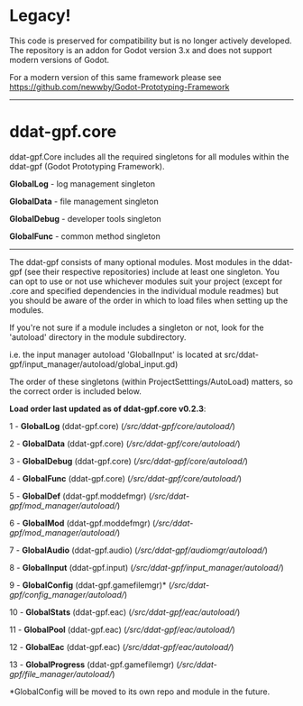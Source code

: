 # Legacy!

This code is preserved for compatibility but is no longer actively developed. The repository is an addon for Godot version 3.x and does not support modern versions of Godot.

For a modern version of this same framework please see https://github.com/newwby/Godot-Prototyping-Framework

---

# ddat-gpf.core

ddat-gpf.Core includes all the required singletons for all modules within the ddat-gpf (Godot Prototyping Framework).

**GlobalLog** - log management singleton

**GlobalData** - file management singleton

**GlobalDebug** - developer tools singleton

**GlobalFunc** - common method singleton

-----

The ddat-gpf consists of many optional modules. Most modules in the ddat-gpf (see their respective repositories) include at least one singleton. You can opt to use or not use whichever modules suit your project (except for .core and specified dependencies in the individual module readmes) but you should be aware of the order in which to load files when setting up the modules.

If you're not sure if a module includes a singleton or not, look for the 'autoload' directory in the module subdirectory.

i.e. the input manager autoload 'GlobalInput' is located at src/ddat-gpf/input_manager/autoload/global_input.gd)

The order of these singletons (within ProjectSetttings/AutoLoad) matters, so the correct order is included below.

**Load order last updated as of ddat-gpf.core v0.2.3**:

1 - **GlobalLog** (ddat-gpf.core) (_/src/ddat-gpf/core/autoload/_)

2 - **GlobalData** (ddat-gpf.core) (_/src/ddat-gpf/core/autoload/_)

3 - **GlobalDebug** (ddat-gpf.core) (_/src/ddat-gpf/core/autoload/_)

4 - **GlobalFunc** (ddat-gpf.core) (_/src/ddat-gpf/core/autoload/_)

5 - **GlobalDef** (ddat-gpf.moddefmgr) (_/src/ddat-gpf/mod_manager/autoload/_)

6 - **GlobalMod** (ddat-gpf.moddefmgr) (_/src/ddat-gpf/mod_manager/autoload/_)

7 - **GlobalAudio** (ddat-gpf.audio) (_/src/ddat-gpf/audiomgr/autoload/_)

8 - **GlobalInput** (ddat-gpf.input) (_/src/ddat-gpf/input_manager/autoload/_)

9 - **GlobalConfig** (ddat-gpf.gamefilemgr)* (_/src/ddat-gpf/config_manager/autoload/_)

10 - **GlobalStats** (ddat-gpf.eac) (_/src/ddat-gpf/eac/autoload/_)

11 - **GlobalPool** (ddat-gpf.eac) (_/src/ddat-gpf/eac/autoload/_)

12 - **GlobalEac** (ddat-gpf.eac) (_/src/ddat-gpf/eac/autoload/_)

13 - **GlobalProgress** (ddat-gpf.gamefilemgr) (_/src/ddat-gpf/file_manager/autoload/_)

*GlobalConfig will be moved to its own repo and module in the future.
